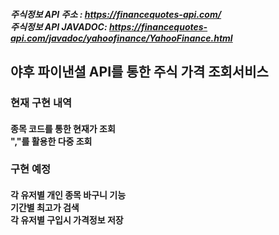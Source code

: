 
##### 주식정보 API 주소 : https://financequotes-api.com/<br/>주식정보 API JAVADOC: https://financequotes-api.com/javadoc/yahoofinance/YahooFinance.html

## 야후 파이낸셜 API를 통한 주식 가격 조회서비스
### 현재 구현 내역
#### 종목 코드를 통한 현재가 조회<br/>","를 활용한 다중 조회

### 구현 예정
#### 각 유저별 개인 종목 바구니 기능<br/>기간별 최고가 검색<br/>각 유저별 구입시 가격정보 저장

